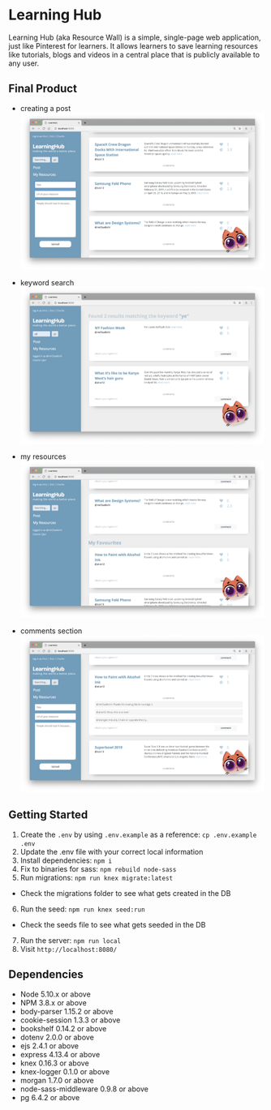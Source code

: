 # Learning Hub

Learning Hub (aka Resource Wall) is a simple, single-page web application, just like Pinterest for learners. It allows learners to save learning resources like tutorials, blogs and videos in a central place that is publicly available to any user.

## Final Product 

- creating a post
!["Screenshot of Creating a post"](./docs/posting.png)

- keyword search
!["Screenshot of keyword search feature"](./docs/keyword-search.png)

- my resources
!["Screenshot of My Resources"](./docs/my-resources.png)

- comments section
!["Screenshot of comments section"](./docs/comments.png)

## Getting Started

1. Create the `.env` by using `.env.example` as a reference: `cp .env.example .env`
2. Update the .env file with your correct local information
3. Install dependencies: `npm i`
4. Fix to binaries for sass: `npm rebuild node-sass`
5. Run migrations: `npm run knex migrate:latest`
  - Check the migrations folder to see what gets created in the DB
6. Run the seed: `npm run knex seed:run`
  - Check the seeds file to see what gets seeded in the DB
7. Run the server: `npm run local`
8. Visit `http://localhost:8080/`

## Dependencies 
- Node 5.10.x or above
- NPM 3.8.x or above
- body-parser 1.15.2 or above
- cookie-session 1.3.3 or above
- bookshelf 0.14.2 or above
- dotenv 2.0.0 or above
- ejs 2.4.1 or above
- express 4.13.4 or above
- knex 0.16.3 or above
- knex-logger 0.1.0 or above
- morgan 1.7.0 or above
- node-sass-middleware 0.9.8 or above
- pg 6.4.2 or above

